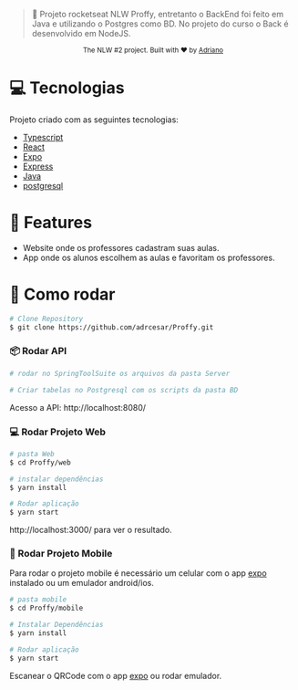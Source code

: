 > :rocket: Projeto rocketseat NLW Proffy, entretanto o BackEnd foi feito em Java e utilizando o Postgres como BD. No projeto do curso o Back é desenvolvido em NodeJS.

<div align="center">
  <sub>The NLW #2 project. Built with ❤︎ by
    <a href="https://github.com/adrcesar">Adriano </a> 
  </sub>
</div>

# :computer: Tecnologias
Projeto criado com as seguintes tecnologias:

* [Typescript](https://www.typescriptlang.org/)      
* [React](https://reactjs.org/)      
* [Expo](https://expo.io/)       
* [Express](https://expressjs.com/)   
* [Java](https://java.com/pt-BR/)
* [postgresql](https://www.postgresql.org/)

# :rocket: Features

* Website onde os professores cadastram suas aulas.
* App onde os alunos escolhem as aulas e favoritam os professores.

# :construction_worker: Como rodar
```bash
# Clone Repository
$ git clone https://github.com/adrcesar/Proffy.git
```
### 📦 Rodar API

```bash
# rodar no SpringToolSuite os arquivos da pasta Server

# Criar tabelas no Postgresql com os scripts da pasta BD

```
Acesso a API: http://localhost:8080/

### 💻 Rodar Projeto Web
```bash
# pasta Web
$ cd Proffy/web

# instalar dependências
$ yarn install

# Rodar aplicação
$ yarn start
```
http://localhost:3000/ para ver o resultado.

### 📱 Rodar Projeto Mobile
Para rodar o projeto mobile é necessário um celular com o app [expo](https://play.google.com/store/apps/details?id=host.exp.exponent) instalado ou um emulador android/ios.
<br />

```bash
# pasta mobile
$ cd Proffy/mobile

# Instalar Dependências
$ yarn install

# Rodar aplicação
$ yarn start
```
Escanear o QRCode com o app [expo](https://play.google.com/store/apps/details?id=host.exp.exponent) ou rodar emulador.

